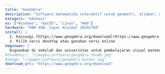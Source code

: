 ```yaml
---
title: "GeoGebra"
description: "Software matematika interaktif untuk geometri, aljabar, dan kalkulus."
kategori: "edukasi"
os: ["Windows", "macOS", "Linux", "Web"]
hardware: "RAM 4GB, layar minimal 1024x768"
install: |
  1. Kunjungi [https://www.geogebra.org/download](https://www.geogebra.org/download)
  2. Pilih versi desktop atau gunakan versi online
kegunaan: |
  Digunakan di sekolah dan universitas untuk pembelajaran visual matematika.
#thumbnail: "/images/software/geogebra-thumb.jpg"
#image: "/images/software/geogebra-banner.jpg"
download_url: "https://www.geogebra.org/download"
---
```


